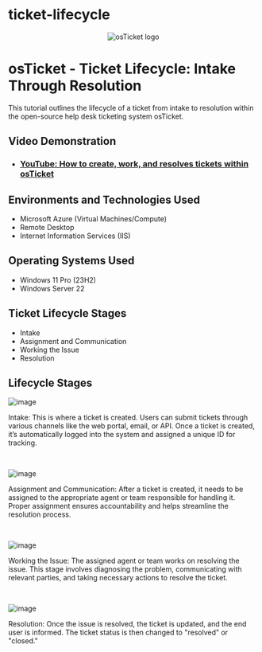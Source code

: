 # ticket-lifecycle
<p align="center">
<img src="https://i.imgur.com/Clzj7Xs.png" alt="osTicket logo"/>
</p>

<h1>osTicket - Ticket Lifecycle: Intake Through Resolution</h1>
This tutorial outlines the lifecycle of a ticket from intake to resolution within the open-source help desk ticketing system osTicket.<br />


<h2>Video Demonstration</h2>

- ### [YouTube: How to create, work, and resolves tickets within osTicket](https://youtu.be/IzkW6RXvg7I?si=5eG8mt5eqxgc7L1G)

<h2>Environments and Technologies Used</h2>

- Microsoft Azure (Virtual Machines/Compute)
- Remote Desktop
- Internet Information Services (IIS)

<h2>Operating Systems Used </h2>

- Windows 11 Pro (23H2)
- Windows Server 22

<h2>Ticket Lifecycle Stages</h2>

- Intake
- Assignment and Communication
- Working the Issue
- Resolution

<h2>Lifecycle Stages</h2>

<p>

![image](https://github.com/user-attachments/assets/31839a08-decf-491f-a712-86916584388a)



</p>
<p>
Intake:  This is where a ticket is created. Users can submit tickets through various channels like the web portal, email, or API. Once a ticket is created, it’s automatically logged into the system and assigned a unique ID for tracking.


</p>
<br />

<p>

  ![image](https://github.com/user-attachments/assets/8378fafc-e439-4bda-95e8-69c283279bd5)

</p>
<p>
Assignment and Communication:   After a ticket is created, it needs to be assigned to the appropriate agent or team responsible for handling it. Proper assignment ensures accountability and helps streamline the resolution process.


</p>
<br />

<p>

![image](https://github.com/user-attachments/assets/669b5272-c9cd-4919-8a57-00fc47d577a6)


</p>
<p>


Working the Issue: The assigned agent or team works on resolving the issue. This stage involves diagnosing the problem, communicating with relevant parties, and taking necessary actions to resolve the ticket.
  
</p>
<br />


![image](https://github.com/user-attachments/assets/3ab2c446-836f-40cf-b874-a3997b41e1d1)



Resolution: Once the issue is resolved, the ticket is updated, and the end user is informed. The ticket status is then changed to "resolved" or "closed."
